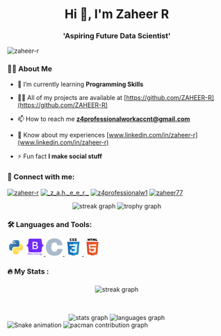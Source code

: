 <h1 align="center">Hi 👋, I'm Zaheer R</h1>
<h3 align="center">'Aspiring Future Data Scientist'</h3>

<p align="left"> <img src="https://komarev.com/ghpvc/?username=zaheer-r&label=Profile%20views&color=0e75b6&style=flat" alt="zaheer-r" /> </p>


<h3 align="left">👩‍💻  About Me</h3>

- 🌱 I’m currently learning **Programming Skills**

- 👨‍💻 All of my projects are available at [https://github.com/ZAHEER-R](https://github.com/ZAHEER-R)

- 📫 How to reach me **z4professionalworkaccnt@gmail.com**

- 📄 Know about my experiences [www.linkedin.com/in/zaheer-r](www.linkedin.com/in/zaheer-r)

- ⚡ Fun fact **I make social stuff**

<h3 align="left">🔗 Connect with me:</h3>
<p align="left">
<a href="https://linkedin.com/in/zaheer-r" target="blank"><img align="center" src="https://raw.githubusercontent.com/rahuldkjain/github-profile-readme-generator/master/src/images/icons/Social/linked-in-alt.svg" alt="zaheer-r" height="30" width="40" /></a>
<a href="https://instagram.com/_z_a.h._e_e_r._" target="blank"><img align="center" src="https://raw.githubusercontent.com/rahuldkjain/github-profile-readme-generator/master/src/images/icons/Social/instagram.svg" alt="_z_a.h._e_e_r._" height="30" width="40" /></a>
<a href="https://www.hackerrank.com/z4professionalw1" target="blank"><img align="center" src="https://raw.githubusercontent.com/rahuldkjain/github-profile-readme-generator/master/src/images/icons/Social/hackerrank.svg" alt="z4professionalw1" height="30" width="40" /></a>
<a href="https://www.leetcode.com/zaheer77" target="blank"><img align="center" src="https://raw.githubusercontent.com/rahuldkjain/github-profile-readme-generator/master/src/images/icons/Social/leet-code.svg" alt="zaheer77" height="30" width="40" /></a>
</p>

<!--trophies-->
<div align="center">
  <img src="https://streak-stats.demolab.com?user=zaheer-r&locale=en&mode=daily&theme=dracula&hide_border=false&border_radius=5&order=3" height="150" alt="streak graph"  />
  <img src="https://github-profile-trophy.vercel.app?username=zaheer-r&theme=dracula&column=-1&row=1&margin-w=8&margin-h=8&no-bg=false&no-frame=false&order=4" height="150" alt="trophy graph"  />
</div>

<h3 align="left">🛠 Languages and Tools:</h3>
<p align="left"> <img src="https://raw.githubusercontent.com/devicons/devicon/master/icons/python/python-original.svg" alt="python" width="40" height="40"/> </a><a href="https://getbootstrap.com" target="_blank" rel="noreferrer"> <img src="https://raw.githubusercontent.com/devicons/devicon/master/icons/bootstrap/bootstrap-plain-wordmark.svg" alt="bootstrap" width="40" height="40"/> </a> <a href="https://www.cprogramming.com/" target="_blank" rel="noreferrer"> <img src="https://raw.githubusercontent.com/devicons/devicon/master/icons/c/c-original.svg" alt="c" width="40" height="40"/> </a> <a href="https://www.w3schools.com/css/" target="_blank" rel="noreferrer"> <img src="https://raw.githubusercontent.com/devicons/devicon/master/icons/css3/css3-original-wordmark.svg" alt="css3" width="40" height="40"/> </a> <a href="https://www.w3.org/html/" target="_blank" rel="noreferrer"> <img src="https://raw.githubusercontent.com/devicons/devicon/master/icons/html5/html5-original-wordmark.svg" alt="html5" width="40" height="40"/> </a> </p>


<h3 align="left">🔥 My Stats :</h3>

###

<p><div align="center">
  <img src="https://streak-stats.demolab.com?user=zaheer-r&locale=en&mode=daily&theme=dark&hide_border=false&border_radius=5&order=3" height="220" alt="streak graph"  />
</div></p>
<br>
<br>
<div align="center">
  <img src="https://github-readme-stats.vercel.app/api?username=maurodesouza&hide_title=false&hide_rank=false&show_icons=true&include_all_commits=true&count_private=true&disable_animations=false&theme=dracula&locale=en&hide_border=false" height="150" alt="stats graph"  />
  <img src="https://github-readme-stats.vercel.app/api/top-langs?username=zaheer-r&locale=en&hide_title=false&layout=compact&card_width=320&langs_count=5&theme=dracula&hide_border=false" height="150" alt="languages graph"  />
</div>

<img src="https://raw.githubusercontent.com/maurodesouza/maurodesouza/output/snake.svg" alt="Snake animation" />

<picture>
  <source media="(prefers-color-scheme: dark)" srcset="https://raw.githubusercontent.com/maurodesouza/maurodesouza/output/pacman-contribution-graph-dark.svg">
  <source media="(prefers-color-scheme: light)" srcset="https://raw.githubusercontent.com/maurodesouza/maurodesouza/output/pacman-contribution-graph.svg">
  <img alt="pacman contribution graph" src="https://raw.githubusercontent.com/maurodesouza/maurodesouza/output/pacman-contribution-graph.svg">
</picture>

